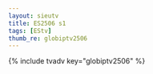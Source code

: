 ```yaml
--- 
layout: sieutv
title: ES2506 s1
tags: [EStv]
thumb_re: globiptv2506
---
```

{% include tvadv key="globiptv2506" %} 
